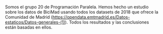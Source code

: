 Somos el grupo 20 de Programación Paralela.
Hemos hecho un estudio sobre los datos de BiciMad usando todos los datasets de 2018 que ofrece la Comunidad de Madrid (https://opendata.emtmadrid.es/Datos-estaticos/Datos-generales-(1)).
Todos los resultados y las conclusiones están basadas en ellos.

